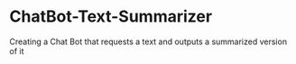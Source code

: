 # ChatBot-Text-Summarizer
Creating a  Chat Bot that requests a text and outputs a summarized version of it
